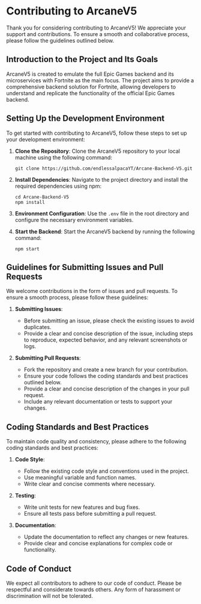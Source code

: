 # Contributing to ArcaneV5

Thank you for considering contributing to ArcaneV5! We appreciate your support and contributions. To ensure a smooth and collaborative process, please follow the guidelines outlined below.

## Introduction to the Project and Its Goals

ArcaneV5 is created to emulate the full Epic Games backend and its microservices with Fortnite as the main focus. The project aims to provide a comprehensive backend solution for Fortnite, allowing developers to understand and replicate the functionality of the official Epic Games backend.

## Setting Up the Development Environment

To get started with contributing to ArcaneV5, follow these steps to set up your development environment:

1. **Clone the Repository**: Clone the ArcaneV5 repository to your local machine using the following command:
   ```
   git clone https://github.com/endlessalpacaYT/Arcane-Backend-V5.git
   ```

2. **Install Dependencies**: Navigate to the project directory and install the required dependencies using npm:
   ```
   cd Arcane-Backend-V5
   npm install
   ```

3. **Environment Configuration**: Use the `.env` file in the root directory and configure the necessary environment variables.

4. **Start the Backend**: Start the ArcaneV5 backend by running the following command:
   ```
   npm start
   ```

## Guidelines for Submitting Issues and Pull Requests

We welcome contributions in the form of issues and pull requests. To ensure a smooth process, please follow these guidelines:

1. **Submitting Issues**:
   - Before submitting an issue, please check the existing issues to avoid duplicates.
   - Provide a clear and concise description of the issue, including steps to reproduce, expected behavior, and any relevant screenshots or logs.

2. **Submitting Pull Requests**:
   - Fork the repository and create a new branch for your contribution.
   - Ensure your code follows the coding standards and best practices outlined below.
   - Provide a clear and concise description of the changes in your pull request.
   - Include any relevant documentation or tests to support your changes.

## Coding Standards and Best Practices

To maintain code quality and consistency, please adhere to the following coding standards and best practices:

1. **Code Style**:
   - Follow the existing code style and conventions used in the project.
   - Use meaningful variable and function names.
   - Write clear and concise comments where necessary.

2. **Testing**:
   - Write unit tests for new features and bug fixes.
   - Ensure all tests pass before submitting a pull request.

3. **Documentation**:
   - Update the documentation to reflect any changes or new features.
   - Provide clear and concise explanations for complex code or functionality.

## Code of Conduct

We expect all contributors to adhere to our code of conduct. Please be respectful and considerate towards others. Any form of harassment or discrimination will not be tolerated.

